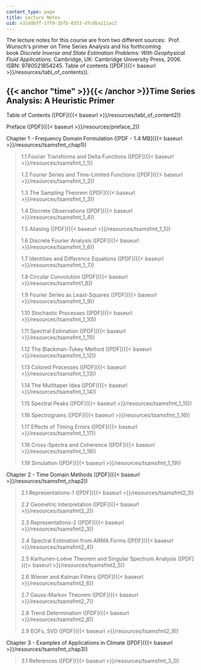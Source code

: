 ```yaml
---
content_type: page
title: Lecture Notes
uid: e31ddbff-1ff0-3bfb-0353-d7cdba211ac2
---
```


The lecture notes for this course are from two different sources:  Prof. Wunsch's primer on Time Series Analysis and his forthcoming book _Discrete Inverse and State Estimation Problems: With Geophysical Fluid Applications_. Cambridge, UK: Cambridge University Press, 2006.  ISBN: 9780521854245. Table of contents ([PDF]({{< baseurl >}}/resources/tabl_of_contents))_._

{{< anchor "time" >}}{{< /anchor >}}Time Series Analysis: A Heuristic Primer
----------------------------------------------------------------------------

Table of Contents ([PDF]({{< baseurl >}}/resources/tabl_of_content2))

Preface ([PDF]({{< baseurl >}}/resources/preface_2))

Chapter 1 - Frequency Domain Formulation ([PDF - 1.4 MB]({{< baseurl >}}/resources/tsamsfmt_chap1))

> 1.1 Fourier Transforms and Delta Functions ([PDF]({{< baseurl >}}/resources/tsamsfmt_1_1))
> 
> 1.2 Fourier Series and Time-Limited Functions ([PDF]({{< baseurl >}}/resources/tsamsfmt_1_2))
> 
> 1.3 The Sampling Theorem ([PDF]({{< baseurl >}}/resources/tsamsfmt_1_3))
> 
> 1.4 Discrete Observations ([PDF]({{< baseurl >}}/resources/tsamsfmt_1_4))
> 
> 1.5 Aliasing ([PDF]({{< baseurl >}}/resources/tsamsfmt_1_5))
> 
> 1.6 Discrete Fourier Analysis ([PDF]({{< baseurl >}}/resources/tsamsfmt_1_6))
> 
> 1.7 Identities and Difference Equations ([PDF]({{< baseurl >}}/resources/tsamsfmt_1_7))
> 
> 1.8 Circular Convolution ([PDF]({{< baseurl >}}/resources/tsamsfmt1_8))
> 
> 1.9 Fourier Series as Least-Squares ([PDF]({{< baseurl >}}/resources/tsamsfmt_1_9))
> 
> 1.10 Stochastic Processes ([PDF]({{< baseurl >}}/resources/tsamsfmt_1_10))
> 
> 1.11 Spectral Estimation ([PDF]({{< baseurl >}}/resources/tsamsfmt_1_11))
> 
> 1.12 The Blackman-Tukey Method ([PDF]({{< baseurl >}}/resources/tsamsfmt_1_12))
> 
> 1.13 Colored Processes ([PDF]({{< baseurl >}}/resources/tsamsfmt_1_13))
> 
> 1.14 The Multitaper Idea ([PDF]({{< baseurl >}}/resources/tsamsfmt_1_14))
> 
> 1.15 Spectral Peaks ([PDF]({{< baseurl >}}/resources/tsamsfmt_1_15))
> 
> 1.16 Spectrograms ([PDF]({{< baseurl >}}/resources/tsamsfmt_1_16))
> 
> 1.17 Effects of Timing Errors ([PDF]({{< baseurl >}}/resources/tsamsfmt_1_17))
> 
> 1.18 Cross-Spectra and Coherence ([PDF]({{< baseurl >}}/resources/tsamsfmt_1_18))
> 
> 1.19 Simulation ([PDF]({{< baseurl >}}/resources/tsamsfmt_1_19))

Chapter 2 - Time Domain Methods ([PDF]({{< baseurl >}}/resources/tsamsfmt_chap2))

> 2.1 Representations-1 ([PDF]({{< baseurl >}}/resources/tsamsfmt2_1))
> 
> 2.2 Geometric Interpretation ([PDF]({{< baseurl >}}/resources/tsamsfmt2_2))
> 
> 2.3 Representations-2 ([PDF]({{< baseurl >}}/resources/tsamsfmt2_3))
> 
> 2.4 Spectral Estimation from ARMA Forms ([PDF]({{< baseurl >}}/resources/tsamsfmt2_4))
> 
> 2.5 Karhunen-Loève Theorem and Singular Spectrum Analysis ([PDF]({{< baseurl >}}/resources/tsamsfmt2_5))
> 
> 2.6 Wiener and Kalman Filters ([PDF]({{< baseurl >}}/resources/tsamsfmt2_6))
> 
> 2.7 Gauss-Markov Theorem ([PDF]({{< baseurl >}}/resources/tsamsfmt2_7))
> 
> 2.8 Trend Determination ([PDF]({{< baseurl >}}/resources/tsamsfmt2_8))
> 
> 2.9 EOFs, SVD ([PDF]({{< baseurl >}}/resources/tsamsfmt2_9))

Chapter 3 - Examples of Applications in Climate ([PDF]({{< baseurl >}}/resources/tsamsfmt_chap3))

> 3.1 References ([PDF]({{< baseurl >}}/resources/tsamsfmt_3_1))
